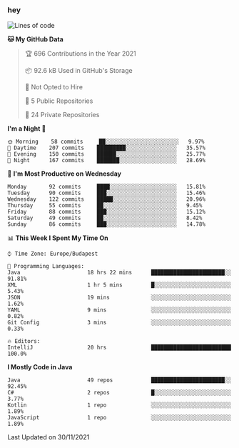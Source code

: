 ### hey

<!--START_SECTION:waka-->
![Lines of code](https://img.shields.io/badge/From%20Hello%20World%20I%27ve%20Written-470893%20lines%20of%20code-blue)

**🐱 My GitHub Data** 

> 🏆 696 Contributions in the Year 2021
 > 
> 📦 92.6 kB Used in GitHub's Storage 
 > 
> 🚫 Not Opted to Hire
 > 
> 📜 5 Public Repositories 
 > 
> 🔑 24 Private Repositories  
 > 
**I'm a Night 🦉** 

```text
🌞 Morning    58 commits     ██░░░░░░░░░░░░░░░░░░░░░░░   9.97% 
🌆 Daytime    207 commits    █████████░░░░░░░░░░░░░░░░   35.57% 
🌃 Evening    150 commits    ██████░░░░░░░░░░░░░░░░░░░   25.77% 
🌙 Night      167 commits    ███████░░░░░░░░░░░░░░░░░░   28.69%

```
📅 **I'm Most Productive on Wednesday** 

```text
Monday       92 commits     ████░░░░░░░░░░░░░░░░░░░░░   15.81% 
Tuesday      90 commits     ███░░░░░░░░░░░░░░░░░░░░░░   15.46% 
Wednesday    122 commits    █████░░░░░░░░░░░░░░░░░░░░   20.96% 
Thursday     55 commits     ██░░░░░░░░░░░░░░░░░░░░░░░   9.45% 
Friday       88 commits     ███░░░░░░░░░░░░░░░░░░░░░░   15.12% 
Saturday     49 commits     ██░░░░░░░░░░░░░░░░░░░░░░░   8.42% 
Sunday       86 commits     ███░░░░░░░░░░░░░░░░░░░░░░   14.78%

```


📊 **This Week I Spent My Time On** 

```text
⌚︎ Time Zone: Europe/Budapest

💬 Programming Languages: 
Java                     18 hrs 22 mins      ███████████████████████░░   91.81% 
XML                      1 hr 5 mins         █░░░░░░░░░░░░░░░░░░░░░░░░   5.43% 
JSON                     19 mins             ░░░░░░░░░░░░░░░░░░░░░░░░░   1.62% 
YAML                     9 mins              ░░░░░░░░░░░░░░░░░░░░░░░░░   0.82% 
Git Config               3 mins              ░░░░░░░░░░░░░░░░░░░░░░░░░   0.33%

🔥 Editors: 
IntelliJ                 20 hrs              █████████████████████████   100.0%

```

**I Mostly Code in Java** 

```text
Java                     49 repos            ███████████████████████░░   92.45% 
C#                       2 repos             █░░░░░░░░░░░░░░░░░░░░░░░░   3.77% 
Kotlin                   1 repo              ░░░░░░░░░░░░░░░░░░░░░░░░░   1.89% 
JavaScript               1 repo              ░░░░░░░░░░░░░░░░░░░░░░░░░   1.89%

```



 Last Updated on 30/11/2021
<!--END_SECTION:waka-->
